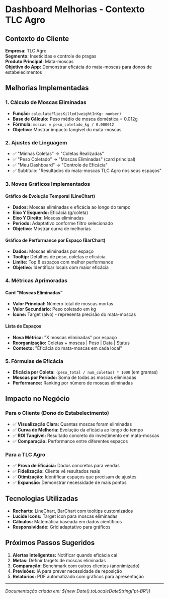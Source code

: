 # Dashboard Melhorias - Contexto TLC Agro

## Contexto do Cliente
**Empresa:** TLC Agro  
**Segmento:** Inseticidas e controle de pragas  
**Produto Principal:** Mata-moscas  
**Objetivo do App:** Demonstrar eficácia do mata-moscas para donos de estabelecimentos

## Melhorias Implementadas

### 1. Cálculo de Moscas Eliminadas
- **Função:** `calculateFliesKilled(weightInKg: number)`
- **Base de Cálculo:** Peso médio de mosca doméstica = 0.012g
- **Fórmula:** `moscas = peso_coletado_kg / 0.000012`
- **Objetivo:** Mostrar impacto tangível do mata-moscas

### 2. Ajustes de Linguagem
- ✅ "Minhas Coletas" → "Coletas Realizadas"
- ✅ "Peso Coletado" → "Moscas Eliminadas" (card principal)
- ✅ "Meu Dashboard" → "Controle de Eficácia"
- ✅ Subtítulo: "Resultados do mata-moscas TLC Agro nos seus espaços"

### 3. Novos Gráficos Implementados

#### Gráfico de Evolução Temporal (LineChart)
- **Dados:** Moscas eliminadas e eficácia ao longo do tempo
- **Eixo Y Esquerdo:** Eficácia (g/coleta)
- **Eixo Y Direito:** Moscas eliminadas
- **Período:** Adaptativo conforme filtro selecionado
- **Objetivo:** Mostrar curva de melhorias

#### Gráfico de Performance por Espaço (BarChart)
- **Dados:** Moscas eliminadas por espaço
- **Tooltip:** Detalhes de peso, coletas e eficácia
- **Limite:** Top 8 espaços com melhor performance
- **Objetivo:** Identificar locais com maior eficácia

### 4. Métricas Aprimoradas

#### Card "Moscas Eliminadas"
- **Valor Principal:** Número total de moscas mortas
- **Valor Secundário:** Peso coletado em kg
- **Ícone:** Target (alvo) - representa precisão do mata-moscas

#### Lista de Espaços
- **Nova Métrica:** "X moscas eliminadas" por espaço
- **Reorganização:** Coletas + moscas | Peso | Data | Status
- **Contexto:** "Eficácia do mata-moscas em cada local"

### 5. Fórmulas de Eficácia
- **Eficácia por Coleta:** `(peso_total / num_coletas) * 1000` (em gramas)
- **Moscas por Período:** Soma de todas as moscas eliminadas
- **Performance:** Ranking por número de moscas eliminadas

## Impacto no Negócio

### Para o Cliente (Dono do Estabelecimento)
- ✅ **Visualização Clara:** Quantas moscas foram eliminadas
- ✅ **Curva de Melhoria:** Evolução da eficácia ao longo do tempo
- ✅ **ROI Tangível:** Resultado concreto do investimento em mata-moscas
- ✅ **Comparação:** Performance entre diferentes espaços

### Para a TLC Agro
- ✅ **Prova de Eficácia:** Dados concretos para vendas
- ✅ **Fidelização:** Cliente vê resultados reais
- ✅ **Otimização:** Identificar espaços que precisam de ajustes
- ✅ **Expansão:** Demonstrar necessidade de mais pontos

## Tecnologias Utilizadas
- **Recharts:** LineChart, BarChart com tooltips customizados
- **Lucide Icons:** Target icon para moscas eliminadas
- **Cálculos:** Matemática baseada em dados científicos
- **Responsividade:** Grid adaptativo para gráficos

## Próximos Passos Sugeridos
1. **Alertas Inteligentes:** Notificar quando eficácia cai
2. **Metas:** Definir targets de moscas eliminadas
3. **Comparação:** Benchmark com outros clientes (anonimizado)
4. **Previsões:** IA para prever necessidade de reposição
5. **Relatórios:** PDF automatizado com gráficos para apresentação

---
*Documentação criada em: ${new Date().toLocaleDateString('pt-BR')}* 